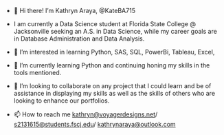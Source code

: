 - 👋 Hi there! I’m Kathryn Araya, @KateBA715
- I am currently a Data Science student at Florida State College @ Jacksonville seeking an A.S. in Data Science, while my career goals are in Database Administration and Data Analysis.

- 👀 I’m interested in learning Python, SAS, SQL, PowerBi, Tableau, Excel, 
- 🌱 I’m currently learning Python and continuing honing my skills in the tools mentioned. 
- 💞️ I’m looking to collaborate on any project that I could learn and be of assistance in displaying my skills as well as the skills of others who are looking to enhance our portfolios. 
- 📫 How to reach me kathryn@voyagerdesigns.net/ s2131615@students.fscj.edu/ kathrynaraya@outlook.com

<!---
KateBA715/KateBA715 is a ✨ special ✨ repository because its `README.md` (this file) appears on your GitHub profile.
You can click the Preview link to take a look at your changes.
--->
